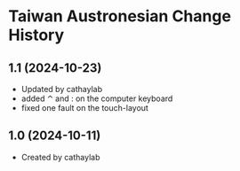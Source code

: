 Taiwan Austronesian Change History
====================

1.1 (2024-10-23)
----------------
* Updated by cathaylab
* added ⌃ and : on the computer keyboard
* fixed one fault on the touch-layout

1.0 (2024-10-11)
----------------
* Created by cathaylab
